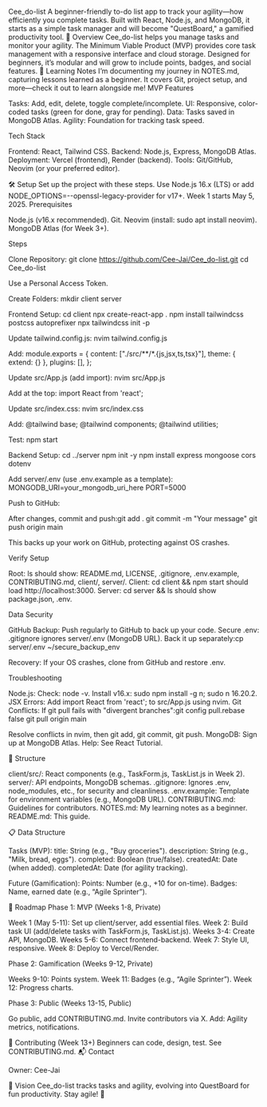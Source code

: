 Cee_do-list
A beginner-friendly to-do list app to track your agility—how efficiently you complete tasks. Built with React, Node.js, and MongoDB, it starts as a simple task manager and will become "QuestBoard," a gamified productivity tool.
🚀 Overview
Cee_do-list helps you manage tasks and monitor your agility. The Minimum Viable Product (MVP) provides core task management with a responsive interface and cloud storage. Designed for beginners, it’s modular and will grow to include points, badges, and social features.
📝 Learning Notes
I’m documenting my journey in NOTES.md, capturing lessons learned as a beginner. It covers Git, project setup, and more—check it out to learn alongside me!
MVP Features

Tasks: Add, edit, delete, toggle complete/incomplete.
UI: Responsive, color-coded tasks (green for done, gray for pending).
Data: Tasks saved in MongoDB Atlas.
Agility: Foundation for tracking task speed.

Tech Stack

Frontend: React, Tailwind CSS.
Backend: Node.js, Express, MongoDB Atlas.
Deployment: Vercel (frontend), Render (backend).
Tools: Git/GitHub, Neovim (or your preferred editor).

🛠️ Setup
Set up the project with these steps. Use Node.js 16.x (LTS) or add NODE_OPTIONS=--openssl-legacy-provider for v17+. Week 1 starts May 5, 2025.
Prerequisites

Node.js (v16.x recommended).
Git.
Neovim (install: sudo apt install neovim).
MongoDB Atlas (for Week 3+).

Steps

Clone Repository:
git clone https://github.com/Cee-Jai/Cee_do-list.git
cd Cee_do-list

Use a Personal Access Token.

Create Folders:
mkdir client server


Frontend Setup:
cd client
npx create-react-app .
npm install tailwindcss postcss autoprefixer
npx tailwindcss init -p

Update tailwind.config.js:
nvim tailwind.config.js

Add:
module.exports = {
  content: ["./src/**/*.{js,jsx,ts,tsx}"],
  theme: { extend: {} },
  plugins: [],
};

Update src/App.js (add import):
nvim src/App.js

Add at the top:
import React from 'react';

Update src/index.css:
nvim src/index.css

Add:
@tailwind base;
@tailwind components;
@tailwind utilities;

Test:
npm start


Backend Setup:
cd ../server
npm init -y
npm install express mongoose cors dotenv

Add server/.env (use .env.example as a template):
MONGODB_URI=your_mongodb_uri_here
PORT=5000


Push to GitHub:

After changes, commit and push:git add .
git commit -m "Your message"
git push origin main


This backs up your work on GitHub, protecting against OS crashes.



Verify Setup

Root: ls should show: README.md, LICENSE, .gitignore, .env.example, CONTRIBUTING.md, client/, server/.
Client: cd client && npm start should load http://localhost:3000.
Server: cd server && ls should show package.json, .env.

Data Security

GitHub Backup: Push regularly to GitHub to back up your code.
Secure .env: .gitignore ignores server/.env (MongoDB URL). Back it up separately:cp server/.env ~/secure_backup_env


Recovery: If your OS crashes, clone from GitHub and restore .env.

Troubleshooting

Node.js: Check: node -v. Install v16.x: sudo npm install -g n; sudo n 16.20.2.
JSX Errors: Add import React from 'react'; to src/App.js using nvim.
Git Conflicts: If git pull fails with "divergent branches":git config pull.rebase false
git pull origin main

Resolve conflicts in nvim, then git add, git commit, git push.
MongoDB: Sign up at MongoDB Atlas.
Help: See React Tutorial.

📂 Structure

client/src/: React components (e.g., TaskForm.js, TaskList.js in Week 2).
server/: API endpoints, MongoDB schemas.
.gitignore: Ignores .env, node_modules, etc., for security and cleanliness.
.env.example: Template for environment variables (e.g., MongoDB URL).
CONTRIBUTING.md: Guidelines for contributors.
NOTES.md: My learning notes as a beginner.
README.md: This guide.

📋 Data Structure

Tasks (MVP):
title: String (e.g., "Buy groceries").
description: String (e.g., "Milk, bread, eggs").
completed: Boolean (true/false).
createdAt: Date (when added).
completedAt: Date (for agility tracking).


Future (Gamification):
Points: Number (e.g., +10 for on-time).
Badges: Name, earned date (e.g., “Agile Sprinter”).



📅 Roadmap
Phase 1: MVP (Weeks 1-8, Private)

Week 1 (May 5-11): Set up client/server, add essential files.
Week 2: Build task UI (add/delete tasks with TaskForm.js, TaskList.js).
Weeks 3-4: Create API, MongoDB.
Weeks 5-6: Connect frontend-backend.
Week 7: Style UI, responsive.
Week 8: Deploy to Vercel/Render.

Phase 2: Gamification (Weeks 9-12, Private)

Weeks 9-10: Points system.
Week 11: Badges (e.g., “Agile Sprinter”).
Week 12: Progress charts.

Phase 3: Public (Weeks 13-15, Public)

Go public, add CONTRIBUTING.md.
Invite contributors via X.
Add: Agility metrics, notifications.

🤝 Contributing (Week 13+)
Beginners can code, design, test. See CONTRIBUTING.md.
📬 Contact

Owner: Cee-Jai

🎯 Vision
Cee_do-list tracks tasks and agility, evolving into QuestBoard for fun productivity.
Stay agile! 🚀

